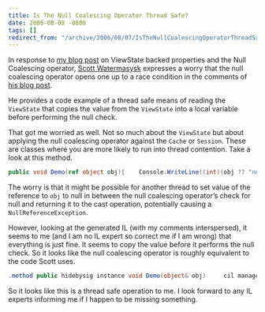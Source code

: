 ```yaml
---
title: Is The Null Coalescing Operator Thread Safe?
date: 2006-08-08 -0800
tags: []
redirect_from: "/archive/2006/08/07/IsTheNullCoalescingOperatorThreadSafe.aspx/"
---
```


In response to [my blog
post](https://haacked.com/archive/2006/08/07/TinyTrickForViewStateBackedProperties.aspx "Tiny Trick")
on ViewState backed properties and the Null Coalescing operator, [Scott
Watermasysk](http://scottwater.com/blog/ "Scott Watermasysk") expresses
a worry that the null coalescing operator opens one up to a race
condition in the comments of [his blog
post](http://scottwater.com/blog/archive/2006/08/07/The-null-Coalescing-Operator.aspx "The Null Coalescing Operator").

He provides a code example of a thread safe means of reading the
`ViewState` that copies the value from the `ViewState` into a local
variable before performing the null check.

That got me worried as well. Not so much about the `ViewState` but about
applying the null coalescing operator against the `Cache` or `Session`.
These are classes where you are more likely to run into thread
contention. Take a look at this method.

```csharp
public void Demo(ref object obj){    Console.WriteLine((int)(obj ?? "null"));}
```

The worry is that it might be possible for another thread to set value
of the reference to `obj` to null in between the null coalescing
operator’s check for null and returning it to the cast operation,
potentially causing a `NullReferenceException`.

However, looking at the generated IL (with my comments interspersed), it
seems to me (and I am no IL expert so correct me if I am wrong) that
everything is just fine. It seems to copy the value before it performs
the null check. So it looks like the null coalescing operator is roughly
equivalent to the code Scott uses.

```csharp
.method public hidebysig instance void Demo(object& obj)     cil managed{  .maxstack 8  L_0000: nop   L_0001: ldarg.1   L_0002: ldind.ref   L_0003: dup //copy value to stack     L_0004: brtrue.s L_000c //jump to L_000c if value isn’t null     L_0006: pop      L_0007: ldstr "null"     L_000c: unbox.any int32     L_0011: call void [mscorlib]System.Console::WriteLine(int32)  L_0016: nop   L_0017: ret }
```

So it looks like this is a thread safe operation to me. I look forward
to any IL experts informing me if I happen to be missing something.

